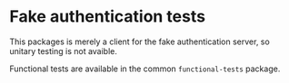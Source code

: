 # Fake authentication tests

This packages is merely a client for the fake authentication server, so unitary testing is not avaible.

Functional tests are available in the common `functional-tests` package.
